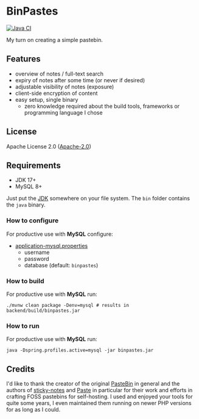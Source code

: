 # BinPastes
[![Java CI](https://github.com/querwurzel/BinPastes/actions/workflows/main.yml/badge.svg)](https://github.com/querwurzel/BinPastes/actions/workflows/main.yml)

My turn on creating a simple pastebin.

## Features

* overview of notes / full-text search
* expiry of notes after some time (or never if desired)
* adjustable visibility of notes (exposure) 
* client-side encryption of content
* easy setup, single binary
    * zero knowledge required about the build tools, frameworks or programming language I chose

## License

Apache License 2.0 ([Apache-2.0](https://www.apache.org/licenses/LICENSE-2.0))

## Requirements

* JDK 17+
* MySQL 8+

Just put the [JDK](https://adoptium.net/temurin/releases/) somewhere on your file system.
The `bin` folder contains the `java` binary.

### How to configure

For productive use with __MySQL__ configure:

- [application-mysql.properties](https://github.com/querwurzel/BinPastes/blob/main/backend/src/main/resources/application-mysql.properties)
  - username
  - password
  - database (default: `binpastes`)

### How to build

For productive use with __MySQL__ run:

```console
./mvnw clean package -Denv=mysql # results in backend/build/binpastes.jar
```

### How to run

For productive use with __MySQL__ run:

```console
java -Dspring.profiles.active=mysql -jar binpastes.jar
```

## Credits

I'd like to thank the creator of the original [PasteBin](https://github.com/lordelph/pastebin) in general and the authors of [sticky-notes](https://github.com/sayakb/sticky-notes) and [Paste](https://github.com/jordansamuel/PASTE)
in particular for their work and efforts in crafting FOSS pastebins for self-hosting.
I used and enjoyed your tools for quite some years, I even maintained them running on newer PHP versions for as long as I could.
